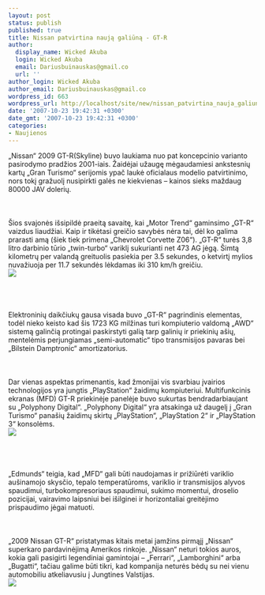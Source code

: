 ```yaml
---
layout: post
status: publish
published: true
title: Nissan patvirtina naują galiūną - GT-R
author:
  display_name: Wicked Akuba
  login: Wicked Akuba
  email: Dariusbuinauskas@gmail.co
  url: ''
author_login: Wicked Akuba
author_email: Dariusbuinauskas@gmail.co
wordpress_id: 663
wordpress_url: http://localhost/site/new/nissan_patvirtina_nauja_galiuna___gt_r/
date: '2007-10-23 19:42:31 +0300'
date_gmt: '2007-10-23 19:42:31 +0300'
categories:
- Naujienos
---
```

<p>„Nissan“ 2009 GT-R(Skyline) buvo laukiama nuo pat koncepcinio varianto pasirodymo pradžios 2001-iais. Žaidėjai užaugę mėgaudamiesi ankstesnių kartų „Gran Turismo“ serijomis ypač laukė oficialaus modelio patvirtinimo, nors tokį gražuolį nusipirkti galės ne kiekvienas – kainos sieks maždaug 80000 JAV dolerių.<br />
<br><br />
<br>Šios svajonės išsipildė praeitą savaitę, kai „Motor Trend“ gaminsimo „GT-R“ vaizdus liaudžiai. Kaip ir tikėtasi greičio savybės nėra tai, dėl ko galima prarasti amą (šiek tiek primena „Chevrolet Corvette Z06“). „GT-R“ turės 3,8 litro darbinio tūrio „twin-turbo“ variklį sukurianti net 473 AG jėgą. Šimtą kilometrų per valandą greituolis pasiekia per 3.5 sekundes, o ketvirtį mylios nuvažiuoja per 11.7 sekundės lėkdamas iki 310 km/h greičiu.<br><img src=" http://images.dailytech.com/nimage/6383_large_gtr_1.jpg"><br><br />
<br><br />
<br>Elektroninių daikčiukų gausa visada buvo „GT-R“ pagrindinis elementas, todėl nieko keisto kad šis 1723 KG milžinas turi kompiuterio valdomą „AWD“ sistemą galinčią protingai paskirstyti galią tarp galinių ir priekinių ašių, mentelėmis perjungiamas „semi-automatic“ tipo transmisijos pavaras bei „Bilstein Damptronic“ amortizatorius.<br />
<br><br />
<br>Dar vienas aspektas primenantis, kad žmonijai vis svarbiau įvairios technologijos yra jungtis „PlayStation“ žaidimų kompiuteriui. Multifunkcinis ekranas (MFD) GT-R priekinėje panelėje buvo sukurtas bendradarbiaujant su „Polyphony Digital“. „Polyphony Digital“ yra atsakinga už daugelį į „Gran Turismo“ panašių žaidimų skirtų „PlayStation“, „PlayStation 2“ ir „PlayStation 3“ konsolėms.<br><img src=" http://images.dailytech.com/nimage/6386_large_mfd_2.jpg"><br><br />
<br><br />
<br>„Edmunds“ teigia, kad „MFD“ gali būti naudojamas ir prižiūrėti variklio aušinamojo skysčio, tepalo temperatūroms, variklio ir transmisijos alyvos spaudimui, turbokompresoriaus spaudimui, sukimo momentui, droselio pozicijai, vairavimo laipsniui bei išilginei ir horizontaliai greitėjimo prispaudimo jėgai matuoti.<br />
<br><br />
<br>„2009 Nissan GT-R“ pristatymas kitais metai įamžins pirmąjį „Nissan“ superkaro pardavinėjimą Amerikos rinkoje. „Nissan“ neturi tokios auros, kokia gali pasigirti legendiniai gamintojai – „Ferrari“, „Lamborghini“ arba „Bugatti“, tačiau galime būti tikri, kad kompanija neturės bėdų su nei vienu automobiliu atkeliavusiu į Jungtines Valstijas. <br><img src=" http://images.dailytech.com/nimage/6384_large_gtr_2.jpg"><br><br />
<br></p>

